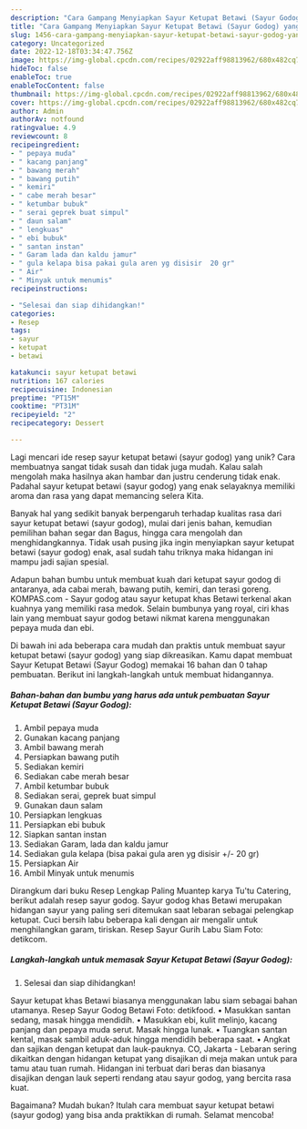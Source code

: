 ```yaml
---
description: "Cara Gampang Menyiapkan Sayur Ketupat Betawi (Sayur Godog) yang Lezat"
title: "Cara Gampang Menyiapkan Sayur Ketupat Betawi (Sayur Godog) yang Lezat"
slug: 1456-cara-gampang-menyiapkan-sayur-ketupat-betawi-sayur-godog-yang-lezat
category: Uncategorized
date: 2022-12-18T03:34:47.756Z
image: https://img-global.cpcdn.com/recipes/02922aff98813962/680x482cq70/sayur-ketupat-betawi-sayur-godog-foto-resep-utama.jpg
hideToc: false
enableToc: true
enableTocContent: false
thumbnail: https://img-global.cpcdn.com/recipes/02922aff98813962/680x482cq70/sayur-ketupat-betawi-sayur-godog-foto-resep-utama.jpg
cover: https://img-global.cpcdn.com/recipes/02922aff98813962/680x482cq70/sayur-ketupat-betawi-sayur-godog-foto-resep-utama.jpg
author: Admin
authorAv: notfound
ratingvalue: 4.9
reviewcount: 8
recipeingredient:
- " pepaya muda"
- " kacang panjang"
- " bawang merah"
- " bawang putih"
- " kemiri"
- " cabe merah besar"
- " ketumbar bubuk"
- " serai geprek buat simpul"
- " daun salam"
- " lengkuas"
- " ebi bubuk"
- " santan instan"
- " Garam lada dan kaldu jamur"
- " gula kelapa bisa pakai gula aren yg disisir  20 gr"
- " Air"
- " Minyak untuk menumis"
recipeinstructions:

- "Selesai dan siap dihidangkan!"
categories:
- Resep
tags:
- sayur
- ketupat
- betawi

katakunci: sayur ketupat betawi 
nutrition: 167 calories
recipecuisine: Indonesian
preptime: "PT15M"
cooktime: "PT31M"
recipeyield: "2"
recipecategory: Dessert

---
```





Lagi mencari ide resep sayur ketupat betawi (sayur godog) yang unik? Cara membuatnya sangat tidak susah dan tidak juga mudah. Kalau salah mengolah maka hasilnya akan hambar dan justru cenderung tidak enak. Padahal sayur ketupat betawi (sayur godog) yang enak selayaknya memiliki aroma dan rasa yang dapat memancing selera Kita.





Banyak hal yang sedikit banyak berpengaruh terhadap kualitas rasa dari sayur ketupat betawi (sayur godog), mulai dari jenis bahan, kemudian pemilihan bahan segar dan Bagus, hingga cara mengolah dan menghidangkannya. Tidak usah pusing jika ingin menyiapkan sayur ketupat betawi (sayur godog) enak,      asal sudah tahu triknya maka hidangan ini mampu jadi sajian spesial.














Adapun bahan bumbu untuk membuat kuah dari ketupat sayur godog di antaranya, ada cabai merah, bawang putih, kemiri, dan terasi goreng. KOMPAS.com - Sayur godog atau sayur ketupat khas Betawi terkenal akan kuahnya yang memiliki rasa medok. Selain bumbunya yang royal, ciri khas lain yang membuat sayur godog betawi nikmat karena menggunakan pepaya muda dan ebi.






Di bawah ini ada beberapa cara mudah dan praktis untuk membuat sayur ketupat betawi (sayur godog) yang siap dikreasikan. Kamu dapat membuat Sayur Ketupat Betawi (Sayur Godog) memakai 16 bahan dan 0 tahap pembuatan. Berikut ini langkah-langkah untuk membuat hidangannya.

<!--inarticleads1-->

##### Bahan-bahan dan bumbu yang harus ada untuk pembuatan Sayur Ketupat Betawi (Sayur Godog):

1. Ambil  pepaya muda
1. Gunakan  kacang panjang
1. Ambil  bawang merah
1. Persiapkan  bawang putih
1. Sediakan  kemiri
1. Sediakan  cabe merah besar
1. Ambil  ketumbar bubuk
1. Sediakan  serai, geprek buat simpul
1. Gunakan  daun salam
1. Persiapkan  lengkuas
1. Persiapkan  ebi bubuk
1. Siapkan  santan instan
1. Sediakan  Garam, lada dan kaldu jamur
1. Sediakan  gula kelapa (bisa pakai gula aren yg disisir +/- 20 gr)
1. Persiapkan  Air
1. Ambil  Minyak untuk menumis


Dirangkum dari buku Resep Lengkap Paling Muantep karya Tu&#39;tu Catering, berikut adalah resep sayur godog. Sayur godog khas Betawi merupakan hidangan sayur yang paling seri ditemukan saat lebaran sebagai pelengkap ketupat. Cuci bersih labu beberapa kali dengan air mengalir untuk menghilangkan garam, tiriskan. Resep Sayur Gurih Labu Siam Foto: detikcom. 

<!--inarticleads2-->

##### Langkah-langkah untuk memasak Sayur Ketupat Betawi (Sayur Godog):


1. Selesai dan siap dihidangkan!

Sayur ketupat khas Betawi biasanya menggunakan labu siam sebagai bahan utamanya. Resep Sayur Godog Betawi Foto: detikfood. • Masukkan santan sedang, masak hingga mendidih. • Masukkan ebi, kulit melinjo, kacang panjang dan pepaya muda serut. Masak hingga lunak. • Tuangkan santan kental, masak sambil aduk-aduk hingga mendidih beberapa saat. • Angkat dan sajikan dengan ketupat dan lauk-pauknya. CO, Jakarta - Lebaran sering dikaitkan dengan hidangan ketupat yang disajikan di meja makan untuk para tamu atau tuan rumah. Hidangan ini terbuat dari beras dan biasanya disajikan dengan lauk seperti rendang atau sayur godog, yang bercita rasa kuat. 

Bagaimana? Mudah bukan? Itulah cara membuat sayur ketupat betawi (sayur godog) yang bisa anda praktikkan di rumah. Selamat mencoba!
